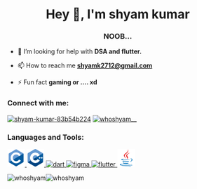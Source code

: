  <h1 align="center">Hey 👋, I'm shyam kumar</h1>
<h3 align="center">NOOB...</h3>

- 🤝 I’m looking for help with **DSA and flutter.**

- 📫 How to reach me **shyamk2712@gmail.com**

- ⚡ Fun fact **gaming or .... xd**

<h3 align="left">Connect with me:</h3>
<p align="left">
<a href="https://linkedin.com/in/shyam-kumar-83b54b224" target="blank"><img align="center" src="https://raw.githubusercontent.com/rahuldkjain/github-profile-readme-generator/master/src/images/icons/Social/linked-in-alt.svg" alt="shyam-kumar-83b54b224" height="30" width="40" /></a>
<a href="https://instagram.com/whoshyam__" target="blank"><img align="center" src="https://raw.githubusercontent.com/rahuldkjain/github-profile-readme-generator/master/src/images/icons/Social/instagram.svg" alt="whoshyam__" height="30" width="40" /></a>
</p>

<h3 align="left">Languages and Tools:</h3>
<p align="left"> <a href="https://www.cprogramming.com/" target="_blank" rel="noreferrer"> <img src="https://raw.githubusercontent.com/devicons/devicon/master/icons/c/c-original.svg" alt="c" width="40" height="40"/> </a> <a href="https://www.w3schools.com/cpp/" target="_blank" rel="noreferrer"> <img src="https://raw.githubusercontent.com/devicons/devicon/master/icons/cplusplus/cplusplus-original.svg" alt="cplusplus" width="40" height="40"/> </a> <a href="https://dart.dev" target="_blank" rel="noreferrer"> <img src="https://www.vectorlogo.zone/logos/dartlang/dartlang-icon.svg" alt="dart" width="40" height="40"/> </a> <a href="https://www.figma.com/" target="_blank" rel="noreferrer"> <img src="https://www.vectorlogo.zone/logos/figma/figma-icon.svg" alt="figma" width="40" height="40"/> </a> <a href="https://flutter.dev" target="_blank" rel="noreferrer"> <img src="https://www.vectorlogo.zone/logos/flutterio/flutterio-icon.svg" alt="flutter" width="40" height="40"/> </a> <a href="https://www.java.com" target="_blank" rel="noreferrer"> <img src="https://raw.githubusercontent.com/devicons/devicon/master/icons/java/java-original.svg" alt="java" width="40" height="40"/> </a> </p>

<p><img align="left" src="https://github-readme-stats.vercel.app/api/top-langs?username=whoshyam&show_icons=true&theme=dark&locale=en&layout=compact" alt="whoshyam" />

<img align="left" src="https://github-readme-streak-stats.herokuapp.com/?user=whoshyam&theme=dark" alt="whoshyam" /></p>
